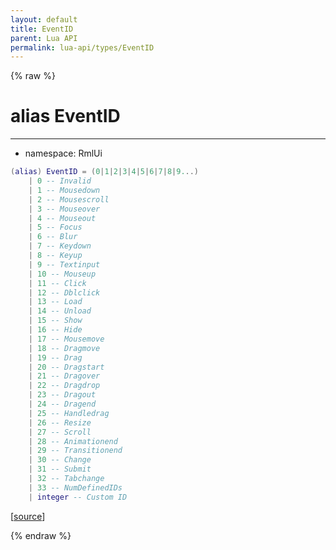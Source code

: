 ```yaml
---
layout: default
title: EventID
parent: Lua API
permalink: lua-api/types/EventID
---
```


{% raw %}

# alias EventID
---

- namespace: RmlUi



```lua
(alias) EventID = (0|1|2|3|4|5|6|7|8|9...)
    | 0 -- Invalid
    | 1 -- Mousedown
    | 2 -- Mousescroll
    | 3 -- Mouseover
    | 4 -- Mouseout
    | 5 -- Focus
    | 6 -- Blur
    | 7 -- Keydown
    | 8 -- Keyup
    | 9 -- Textinput
    | 10 -- Mouseup
    | 11 -- Click
    | 12 -- Dblclick
    | 13 -- Load
    | 14 -- Unload
    | 15 -- Show
    | 16 -- Hide
    | 17 -- Mousemove
    | 18 -- Dragmove
    | 19 -- Drag
    | 20 -- Dragstart
    | 21 -- Dragover
    | 22 -- Dragdrop
    | 23 -- Dragout
    | 24 -- Dragend
    | 25 -- Handledrag
    | 26 -- Resize
    | 27 -- Scroll
    | 28 -- Animationend
    | 29 -- Transitionend
    | 30 -- Change
    | 31 -- Submit
    | 32 -- Tabchange
    | 33 -- NumDefinedIDs
    | integer -- Custom ID

```




[<a href="https://github.com/beyond-all-reason/RecoilEngine/blob/b4d0041e4c68c34dace9abf492f9193d28ef5d7e/rts/Rml/SolLua/bind/Global.cpp#L189-L226" target="_blank">source</a>]


{% endraw %}